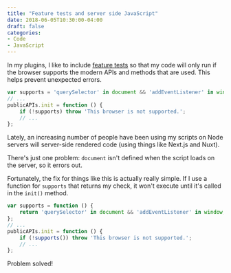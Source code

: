 ```yaml
---
title: "Feature tests and server side JavaScript"
date: 2018-06-05T10:30:00-04:00
draft: false
categories:
- Code
- JavaScript
---
```


In my plugins, I like to include [feature tests](/writing-your-own-simple-feature-tests/) so that my code will only run if the browser supports the modern APIs and methods that are used. This helps prevent unexpected errors.

```js
var supports = 'querySelector' in document && 'addEventListener' in window;
// ...
publicAPIs.init = function () {
	if (!supports) throw 'This browser is not supported.';
	// ...
};
```

Lately, an increasing number of people have been using my scripts on Node servers will server-side rendered code (using things like Next.js and Nuxt).

There's just one problem: `document` isn't defined when the script loads on the server, so it errors out.

Fortunately, the fix for things like this is actually really simple. If I use a function for `supports` that returns my check, it won't execute until it's called in the `init()` method.

```js
var supports = function () {
	return 'querySelector' in document && 'addEventListener' in window;
};
// ...
publicAPIs.init = function () {
	if (!supports()) throw 'This browser is not supported.';
	// ...
};
```

Problem solved!